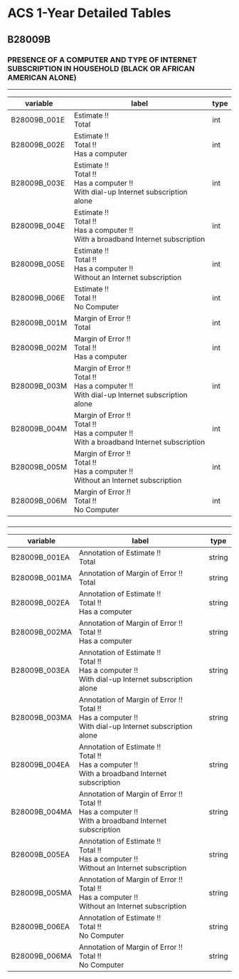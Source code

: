 # ACS 1-Year Detailed Tables

## B28009B

### PRESENCE OF A COMPUTER AND TYPE OF INTERNET SUBSCRIPTION IN HOUSEHOLD (BLACK OR AFRICAN AMERICAN ALONE)

___

| variable | label | type |
| ----- | ----- | ----- |
| B28009B_001E | Estimate !!<br>Total | int |
| B28009B_002E | Estimate !!<br>Total !!<br>Has a computer | int |
| B28009B_003E | Estimate !!<br>Total !!<br>Has a computer !!<br>With dial-up Internet subscription alone | int |
| B28009B_004E | Estimate !!<br>Total !!<br>Has a computer !!<br>With a broadband Internet subscription | int |
| B28009B_005E | Estimate !!<br>Total !!<br>Has a computer !!<br>Without an Internet subscription | int |
| B28009B_006E | Estimate !!<br>Total !!<br>No Computer | int |
| B28009B_001M | Margin of Error !!<br>Total | int |
| B28009B_002M | Margin of Error !!<br>Total !!<br>Has a computer | int |
| B28009B_003M | Margin of Error !!<br>Total !!<br>Has a computer !!<br>With dial-up Internet subscription alone | int |
| B28009B_004M | Margin of Error !!<br>Total !!<br>Has a computer !!<br>With a broadband Internet subscription | int |
| B28009B_005M | Margin of Error !!<br>Total !!<br>Has a computer !!<br>Without an Internet subscription | int |
| B28009B_006M | Margin of Error !!<br>Total !!<br>No Computer | int |
### 

___

| variable | label | type |
| ----- | ----- | ----- |
| B28009B_001EA | Annotation of Estimate !!<br>Total | string |
| B28009B_001MA | Annotation of Margin of Error !!<br>Total | string |
| B28009B_002EA | Annotation of Estimate !!<br>Total !!<br>Has a computer | string |
| B28009B_002MA | Annotation of Margin of Error !!<br>Total !!<br>Has a computer | string |
| B28009B_003EA | Annotation of Estimate !!<br>Total !!<br>Has a computer !!<br>With dial-up Internet subscription alone | string |
| B28009B_003MA | Annotation of Margin of Error !!<br>Total !!<br>Has a computer !!<br>With dial-up Internet subscription alone | string |
| B28009B_004EA | Annotation of Estimate !!<br>Total !!<br>Has a computer !!<br>With a broadband Internet subscription | string |
| B28009B_004MA | Annotation of Margin of Error !!<br>Total !!<br>Has a computer !!<br>With a broadband Internet subscription | string |
| B28009B_005EA | Annotation of Estimate !!<br>Total !!<br>Has a computer !!<br>Without an Internet subscription | string |
| B28009B_005MA | Annotation of Margin of Error !!<br>Total !!<br>Has a computer !!<br>Without an Internet subscription | string |
| B28009B_006EA | Annotation of Estimate !!<br>Total !!<br>No Computer | string |
| B28009B_006MA | Annotation of Margin of Error !!<br>Total !!<br>No Computer | string |

